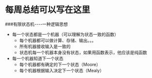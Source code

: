 # 每周总结可以写在这里
###有限状态机----一种逻辑思想
- 每一个状态都是一个机器（可以理解为状态一致的函数）
    - 每个机器都可以做计算、存储、输出。。。
    - 所有机器接收输入是一致的
    - 状态机每一个机器本身没有状态，如果用函数表示，他应该是纯函数
- 每一个机器知道下一个状态
    - 每个机器都有确定的下一个状态（Moore）
    - 每个机器根据输入决定下一个状态（Mealy）